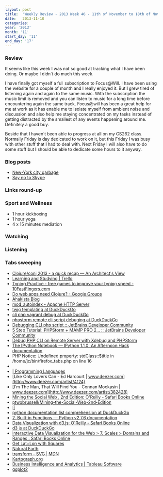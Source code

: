 ```yaml
---
layout: post
title:  "Weekly Review - 2013 Week 46 - 11th of November to 18th of November"
date:   2013-11-10
categories: 
year: '2013'
month: '11'
start_day: '11'
end_day: '17'
---
```


### Review
It seems like this week I was not so good at tracking what I have been doing. Or maybe I didn't do much this week.

I have finally got myself a full subscription to Focus@Will. I have been using the website for a couple of month and I really enjoyed it. But I grew tired of listening again and again to the same music. With the subscription the music limit is removed and you can listen to music for a long time before encountering again the same track. Focus@will has been a great help for me at work as it has enable me to isolate myself from ambient noise and discussion and also help me staying concentrated on my tasks instead of getting distracted by the smallest of any events happening around me. Definitely a good buy.

Beside that I haven't been able to progress at all on my CS262 class. Normally Friday is day dedicated to work on it, but this Friday I was busy with other stuff that I had to deal with. Next Friday I will also have to do some stuff but I should be able to dedicate some hours to it anyway.

### Blog posts 
- [New-York city garbage](/2013/11/12/new-york-city-garbage.html)
- [Say no to Skype](/2013/11/14/say-no-to-skype.html)

### Links round-up

### Sport and Wellness
- 1 hour kickboxing
- 1 hour yoga
- 4 x 15 minutes mediation

### Watching

### Listening

### Tabs sweeping

- [Clojure/conj 2013 - a quick recap — An Architect's View](http://corfield.org/blog/post.cfm/clojure-conj-2013-a-quick-recap)
- [Learning and Studying | Trello](https://trello.com/b/BeghOcLY/learning-and-studying)
- [Typing Practice - free games to improve your typing speed - 10FastFingers.com](http://10fastfingers.com/practice)
- [Do web apps need Clojure? - Google Groups](https://groups.google.com/forum/#!topic/clojure/ZxUUBlYf1ck)
- [Ahakista Blog](http://blog.ahakista.lo/)
- [mod_autoindex - Apache HTTP Server](http://httpd.apache.org/docs/2.2/mod/mod_autoindex.html)
- [twig templating at DuckDuckGo](https://duckduckgo.com/?q=twig+templating&t=canonical)
- [cli php vagrant debug at DuckDuckGo](https://duckduckgo.com/?q=cli+php+vagrant+debug&t=canonical)
- [phpstorm remote cli script debuging at DuckDuckGo](https://duckduckgo.com/?q=phpstorm+remote+cli+script+debuging&t=canonical)
- [Debugging CLI php script :: JetBrains Developer Community](http://devnet.jetbrains.com/thread/448488?tstart=0)
- [5 Step Tutorial: PHPStorm + MAMP PRO 2... :: JetBrains Developer Community](http://devnet.jetbrains.com/message/5487515#5487515)
- [Debug PHP CLI on Remote Server with Xdebug and PHPStorm](http://devincharge.com/debug-cli-remote-server/)
- [The IPython Notebook — IPython 1.1.0: An Afternoon Hack documentation](http://ipython.org/ipython-doc/stable/interactive/notebook.html)
- PHP Notice:  Undefined property: stdClass::$title in /home/jc/bin/firefox_tabs.php on line 16
- [](http://nbviewer.ipython.org/urls/raw.github.com/ipython/ipython/1.x/examples/notebooks/Part%205%20-%20Rich%20Display%20System.ipynb)
- [| Programming Languages](https://class.coursera.org/proglang-002/lecture/index)
- [Like Only Lovers Can - Ed Harcourt | www.deezer.com](http://www.deezer.com/artist/4124)
- [I'm The Man, That Will Find You - Connan Mockasin | www.deezer.com](http://www.deezer.com/artist/382428)
- [Mining the Social Web , 2nd Edition: O'Reilly - Safari Books Online](http://my.safaribooksonline.com/book/sales-and-marketing/9781449368180)
- [ptwobrussell/Mining-the-Social-Web-2nd-Edition](https://github.com/ptwobrussell/Mining-the-Social-Web-2nd-Edition)
- [[]](https://rawgithub.com/ptwobrussell/Mining-the-Social-Web-2nd-Edition/master/ipynb/html/_Appendix%20C%20-%20Python%20&%20IPython%20Notebook%20Tips.html)
- [python documentation list comprehension at DuckDuckGo](https://duckduckgo.com/?q=python+documentation+list+comprehension&t=canonical)
- [2. Built-in Functions — Python v2.7.6 documentation](http://docs.python.org/2/library/functions.html#zip)
- [Data Visualization with d3.js: O'Reilly - Safari Books Online](http://my.safaribooksonline.com/book/web-design-and-development/9781782160007)
- [d3 js at DuckDuckGo](https://duckduckgo.com/?q=d3+js&t=canonical)
- [Interactive Data Visualization for the Web > 7. Scales > Domains and Ranges : Safari Books Online](http://my.safaribooksonline.com/book/web-design-and-development/9781449340223/2dot-introducing-d3/id816386#X2ludGVybmFsX0h0bWxWaWV3P3htbGlkPTk3ODE0NDkzNDAyMjMlMkZpZDgwMzE2NCZxdWVyeT0=)
- [Get Lat+Lon with Squares](http://teczno.com/squares/#16/43.70805/7.26352)
- [Natural Earth](http://www.naturalearthdata.com/)
- [transform - SVG | MDN](https://developer.mozilla.org/en-US/docs/Web/SVG/Attribute/transform?redirectlocale=en-US&redirectslug=SVG%2FAttribute%2Ftransform)
- [Kartograph.org](http://kartograph.org/)
- [Business Intelligence and Analytics | Tableau Software](http://www.tableausoftware.com/)
- [ggplot2](http://ggplot2.org/)
